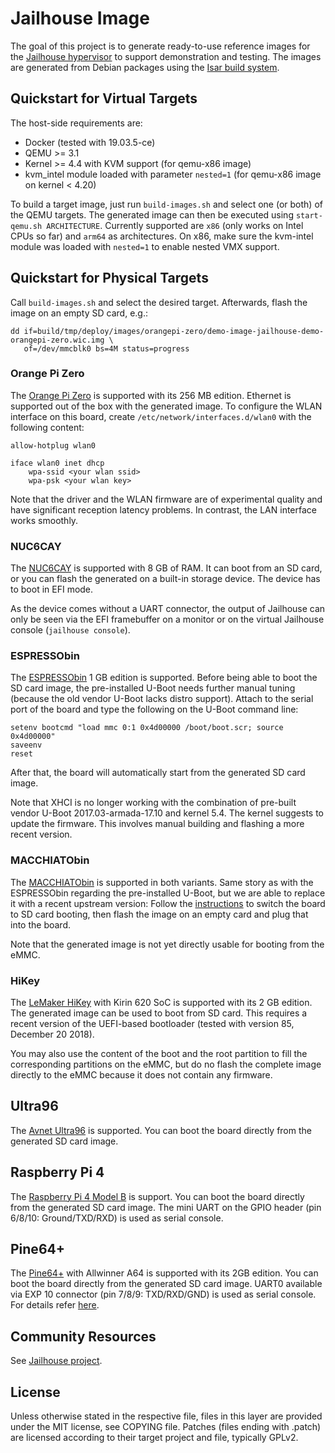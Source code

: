 Jailhouse Image
===============

The goal of this project is to generate ready-to-use reference images for the
[Jailhouse hypervisor](https://github.com/siemens/jailhouse) to support
demonstration and testing. The images are generated from Debian packages using
the [Isar build system](https://github.com/ilbers/isar).


Quickstart for Virtual Targets
------------------------------

The host-side requirements are:

- Docker (tested with 19.03.5-ce)
- QEMU >= 3.1
- Kernel >= 4.4 with KVM support (for qemu-x86 image)
- kvm_intel module loaded with parameter `nested=1` (for qemu-x86 image on
  kernel < 4.20)

To build a target image, just run `build-images.sh` and select one (or
both) of the QEMU targets. The generated image can then be executed using
`start-qemu.sh ARCHITECTURE`. Currently supported are `x86` (only works on
Intel CPUs so far) and `arm64` as architectures. On x86, make sure the
kvm-intel module was loaded with `nested=1` to enable nested VMX support.


Quickstart for Physical Targets
-------------------------------

Call `build-images.sh` and select the desired target. Afterwards, flash the
image on an empty SD card, e.g.:

    dd if=build/tmp/deploy/images/orangepi-zero/demo-image-jailhouse-demo-orangepi-zero.wic.img \
       of=/dev/mmcblk0 bs=4M status=progress

### Orange Pi Zero

The [Orange Pi Zero](http://www.orangepi.org/orangepizero) is supported with
its 256 MB edition. Ethernet is supported out of the box with the generated
image. To configure the WLAN interface on this board, create
`/etc/network/interfaces.d/wlan0` with the following content:

    allow-hotplug wlan0

    iface wlan0 inet dhcp
        wpa-ssid <your wlan ssid>
        wpa-psk <your wlan key>

Note that the driver and the WLAN firmware are of experimental quality and have
significant reception latency problems. In contrast, the LAN interface works
smoothly.

### NUC6CAY

The [NUC6CAY](https://www.intel.com/content/www/us/en/products/boards-kits/nuc/mini-pcs/nuc6cays.html)
is supported with 8 GB of RAM. It can boot from an SD card, or you can flash
the generated on a built-in storage device. The device has to boot in EFI mode.

As the device comes without a UART connector, the output of Jailhouse can only
be seen via the EFI framebuffer on a monitor or on the virtual Jailhouse
console (`jailhouse console`).

### ESPRESSObin

The [ESPRESSObin](http://espressobin.net/tech-spec/) 1 GB edition is supported.
Before being able to boot the SD card image, the pre-installed U-Boot needs
further manual tuning (because the old vendor U-Boot lacks distro support).
Attach to the serial port of the board and type the following on the U-Boot
command line:

    setenv bootcmd "load mmc 0:1 0x4d00000 /boot/boot.scr; source 0x4d00000"
    saveenv
    reset

After that, the board will automatically start from the generated SD card
image.

Note that XHCI is no longer working with the combination of pre-built vendor
U-Boot 2017.03-armada-17.10 and kernel 5.4. The kernel suggests to update the
firmware. This involves manual building and flashing a more recent version.

### MACCHIATObin

The [MACCHIATObin](http://macchiatobin.net/compare/) is supported in both
variants. Same story as with the ESPRESSObin regarding the pre-installed
U-Boot, but we are able to replace it with a recent upstream version:
Follow the [instructions](http://wiki.macchiatobin.net/tiki-index.php?page=MACCHIATObin+Interface+list#Boot_Selection)
to switch the board to SD card booting, then flash the image on an empty
card and plug that into the board.

Note that the generated image is not yet directly usable for booting from the
eMMC.

### HiKey

The [LeMaker HiKey](http://www.lemaker.org/product-hikey-specification.html)
with Kirin 620 SoC is supported with its 2 GB edition. The generated image can
be used to boot from SD card. This requires a recent version of the UEFI-based
bootloader (tested with version 85, December 20 2018).

You may also use the content of the boot and the root partition to fill the
corresponding partitions on the eMMC, but do no flash the complete image
directly to the eMMC because it does not contain any firmware.

## Ultra96

The [Avnet Ultra96](https://www.96boards.org/product/ultra96/) is supported.
You can boot the board directly from the generated SD card image.

## Raspberry Pi 4

The [Raspberry Pi 4 Model B](https://www.raspberrypi.org/products/raspberry-pi-4-model-b/)
is support. You can boot the board directly from the generated SD card image.
The mini UART on the GPIO header (pin 6/8/10: Ground/TXD/RXD) is used as serial
console.

## Pine64+

The [Pine64+](https://www.pine64.org/devices/single-board-computers/pine-a64/)
with Allwinner A64 is supported with its 2GB edition. You can boot the board
directly from the generated SD card image. UART0 available via EXP 10 connector
(pin 7/8/9: TXD/RXD/GND) is used as serial console. For details refer
[here](https://linux-sunxi.org/Pine64#Serial_port_.2F_UART).

Community Resources
-------------------

See [Jailhouse project](https://github.com/siemens/jailhouse).


License
-------

Unless otherwise stated in the respective file, files in this layer are
provided under the MIT license, see COPYING file. Patches (files ending with
.patch) are licensed according to their target project and file, typically
GPLv2.
